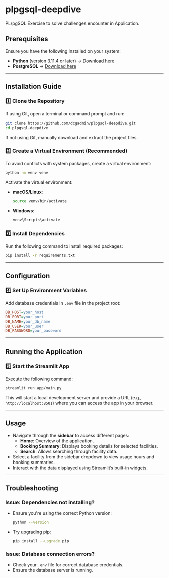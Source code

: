 # plpgsql-deepdive
PL/pgSQL Exercise to solve challenges encounter in Application.

## Prerequisites
Ensure you have the following installed on your system:

- **Python** (version 3.11.4 or later) → [Download here](https://www.python.org/downloads/)
- **PostgreSQL**  → [Download here](https://www.postgresql.org/download/)

---

## Installation Guide

### 1️⃣ Clone the Repository
If using Git, open a terminal or command prompt and run:

```sh
git clone https://github.com/dcgadmin/plpgsql-deepdive.git
cd plpgsql-deepdive
```

If not using Git, manually download and extract the project files.

### 2️⃣ Create a Virtual Environment (Recommended)
To avoid conflicts with system packages, create a virtual environment:

```sh
python -m venv venv
```

Activate the virtual environment:

- **macOS/Linux**:
  ```sh
  source venv/bin/activate
  ```
- **Windows**:
  ```sh
  venv\Scripts\activate
  ```

### 3️⃣ Install Dependencies
Run the following command to install required packages:

```sh
pip install -r requirements.txt
```

---

## Configuration

### 4️⃣ Set Up Environment Variables
Add database credentials in  `.env` file in the project root:

```ini
DB_HOST=your_host
DB_PORT=your_port
DB_NAME=your_db_name
DB_USER=your_user
DB_PASSWORD=your_password
```

---

## Running the Application

### 5️⃣ Start the Streamlit App
Execute the following command:

```sh
streamlit run app/main.py
```

This will start a local development server and provide a URL (e.g., `http://localhost:8501`) where you can access the app in your browser.

---

## Usage
- Navigate through the **sidebar** to access different pages:
  - **Home**: Overview of the application.
  - **Booking Summary**: Displays booking details for selected facilities.
  - **Search**: Allows searching through facility data.
- Select a facility from the sidebar dropdown to view usage hours and booking summaries.
- Interact with the data displayed using Streamlit’s built-in widgets.

---

## Troubleshooting

### Issue: Dependencies not installing?
- Ensure you're using the correct Python version:
  ```sh
  python --version
  ```
- Try upgrading pip:
  ```sh
  pip install --upgrade pip
  ```

### Issue: Database connection errors?
- Check your `.env` file for correct database credentials.
- Ensure the database server is running.



